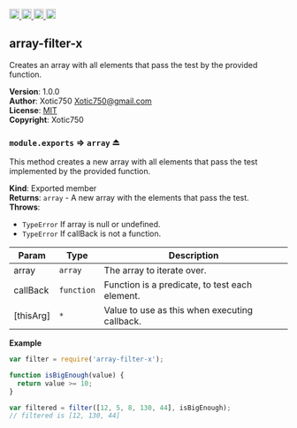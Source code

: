 <a href="https://travis-ci.org/Xotic750/array-filter-x"
   title="Travis status">
<img
   src="https://travis-ci.org/Xotic750/array-filter-x.svg?branch=master"
   alt="Travis status" height="18"/>
</a>
<a href="https://david-dm.org/Xotic750/array-filter-x"
   title="Dependency status">
<img src="https://david-dm.org/Xotic750/array-filter-x.svg"
   alt="Dependency status" height="18"/>
</a>
<a href="https://david-dm.org/Xotic750/array-filter-x#info=devDependencies"
   title="devDependency status">
<img src="https://david-dm.org/Xotic750/array-filter-x/dev-status.svg"
   alt="devDependency status" height="18"/>
</a>
<a href="https://badge.fury.io/js/array-filter-x" title="npm version">
<img src="https://badge.fury.io/js/array-filter-x.svg"
   alt="npm version" height="18"/>
</a>
<a name="module_array-filter-x"></a>

## array-filter-x
Creates an array with all elements that pass the test by the provided function.

**Version**: 1.0.0  
**Author**: Xotic750 <Xotic750@gmail.com>  
**License**: [MIT](&lt;https://opensource.org/licenses/MIT&gt;)  
**Copyright**: Xotic750  
<a name="exp_module_array-filter-x--module.exports"></a>

### `module.exports` ⇒ <code>array</code> ⏏
This method creates a new array with all elements that pass the test
implemented by the provided function.

**Kind**: Exported member  
**Returns**: <code>array</code> - A new array with the elements that pass the test.  
**Throws**:

- <code>TypeError</code> If array is null or undefined.
- <code>TypeError</code> If callBack is not a function.


| Param | Type | Description |
| --- | --- | --- |
| array | <code>array</code> | The array to iterate over. |
| callBack | <code>function</code> | Function is a predicate, to test each element. |
| [thisArg] | <code>\*</code> | Value to use as this when executing callback. |

**Example**  
```js
var filter = require('array-filter-x');

function isBigEnough(value) {
  return value >= 10;
}

var filtered = filter([12, 5, 8, 130, 44], isBigEnough);
// filtered is [12, 130, 44]
```
